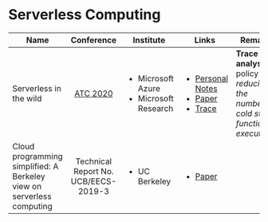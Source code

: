 # Serverless Computing

| Name                                                                  |                      Conference                      | Institute                                                    | Links                                                                                                                                                                                                                                                                                                                                   | Remarks                                                                                   |
| --------------------------------------------------------------------- | :--------------------------------------------------: | ------------------------------------------------------------ | --------------------------------------------------------------------------------------------------------------------------------------------------------------------------------------------------------------------------------------------------------------------------------------------------------------------------------------- | ----------------------------------------------------------------------------------------- |
| Serverless in the wild                                                | [ATC 2020](../../reading-notes/conference/atc-2020/) | <ul><li>Microsoft Azure</li><li>Microsoft Research</li></ul> | <ul><li><a href="../../reading-notes/conference/atc-2020/serverless-in-the-wild-characterizing-and-optimizing-the-serverless-workload.md">Personal Notes</a></li><li><a href="https://www.usenix.org/conference/atc20/presentation/shahrad">Paper</a></li><li><a href="https://github.com/Azure/AzurePublicDataset">Trace</a></li></ul> | **Trace analysis**; a policy for _reducing the number of cold start function executions_. |
| Cloud programming simplified: A Berkeley view on serverless computing |         Technical Report No. UCB/EECS-2019-3         | <ul><li>UC Berkeley</li></ul>                                | <ul><li><a href="https://www2.eecs.berkeley.edu/Pubs/TechRpts/2019/EECS-2019-3.html">Paper</a></li></ul>                                                                                                                                                                                                                                |                                                                                           |
